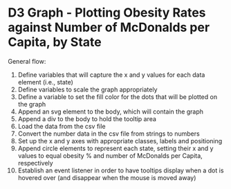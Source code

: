 # D3 Graph - Plotting Obesity Rates against Number of McDonalds per Capita, by State

General flow:

1. Define variables that will capture the x and y values for each data element (i.e., state)
2. Define variables to scale the graph appropriately
3. Define a variable to set the fill color for the dots that will be plotted on the graph
4. Append an svg element to the body, which will contain the graph
5. Append a div to the body to hold the tooltip area
6. Load the data from the csv file
7. Convert the number data in the csv file from strings to numbers
8. Set up the x and y axes with appropriate classes, labels and positioning
9. Append circle elements to represent each state, setting their x and y values to equal obesity % and number of McDonalds per Capita, respectively
10. Establish an event listener in order to have tooltips display when a dot is hovered over (and disappear when the mouse is moved away)
